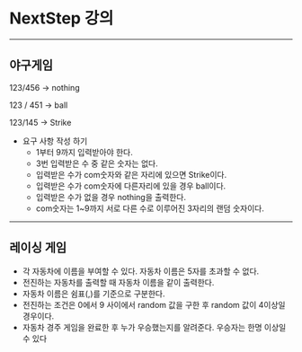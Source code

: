 # NextStep 강의 


---
## 야구게임

123/456 -> nothing

123 / 451 -> ball

123/145 -> Strike 

- 요구 사항 작성 하기
    - 1부터 9까지  입력받아야 한다.
    - 3번 입력받은 수 중 같은 숫자는 없다.
    - 입력받은 수가 com숫자와 같은 자리에 있으면 Strike이다.
    - 입력받은 수가 com숫자에 다른자리에 있을 경우 ball이다.
    - 입력받은 수가 없을 경우 nothing을 출력한다.
    - com숫자는 1~9까지 서로 다른 수로 이루어진 3자리의 랜덤 숫자이다.



---


## 레이싱 게임
- 각 자동차에 이름을 부여할 수 있다. 자동차 이름은 5자를 초과할 수 없다.
- 전진하는 자동차를 출력할 때 자동차 이름을 같이 출력한다.
- 자동차 이름은 쉼표(,)를 기준으로 구분한다.
- 전진하는 조건은 0에서 9 사이에서 random 값을 구한 후 random 값이 4이상일 경우이다.
- 자동차 경주 게임을 완료한 후 누가 우승했는지를 알려준다. 우승자는 한명 이상일 수 있다